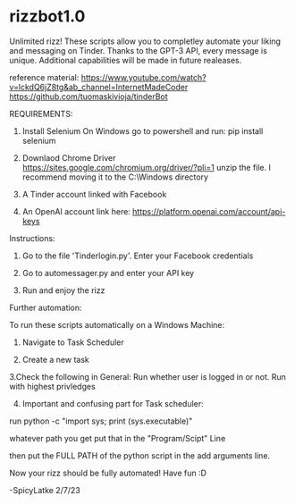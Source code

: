 # rizzbot1.0
Unlimited rizz! These scripts allow you to completley automate your liking and messaging on Tinder. Thanks to the GPT-3 API, every message is unique. Additional capabilities will be made in future realeases. 

reference material: 
https://www.youtube.com/watch?v=lckdQ6jZ8tg&ab_channel=InternetMadeCoder
https://github.com/tuomaskivioja/tinderBot

REQUIREMENTS: 

1. Install Selenium 
   On Windows go to powershell and run: pip install selenium

2. Downlaod Chrome Driver 
    https://sites.google.com/chromium.org/driver/?pli=1
    unzip the file. I recommend moving it to the C:\Windows directory

3. A Tinder account linked with Facebook 

4. An OpenAI account 
    link here: https://platform.openai.com/account/api-keys


Instructions: 

1. Go to the file 'Tinderlogin.py'. Enter your Facebook credentials 

2. Go to automessager.py and enter your API key 

3. Run and enjoy the rizz

Further automation: 

To run these scripts automatically on a Windows Machine: 

1. Navigate to Task Scheduler

2. Create a new task 

3.Check the following in General: Run whether user is logged in or not. Run with highest privledges 

4. Important and confusing part for Task scheduler: 

run  python -c "import sys; print (sys.executable)" 

whatever path you get put that in the "Program/Scipt" Line 

then put the FULL PATH of the python script in the add arguments line. 


Now your rizz should be fully automated! Have fun :D

-SpicyLatke 2/7/23 




